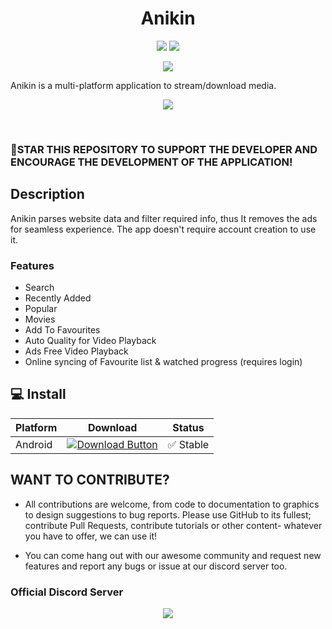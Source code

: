 <h1 align="center">
   Anikin
</h1>

<p align="center">
   <a href="https://discord.gg/mhxsSMy2Nf"><img src="https://img.shields.io/badge/Discord-7289DA?style=for-the-badge&logo=discord&logoColor=white"></a>
   <a href="https://github.com/jerry08/Anikin/releases"><img src="https://img.shields.io/github/downloads/jerry08/Anikin/total?color=%233DDC84&logo=android&logoColor=%23fff&style=for-the-badge"></a>
</p>

<p align="center"><a href="https://github.com/jerry08/Anikin/releases"><img src="/.assets/download.png"></a></p>

Anikin is a multi-platform application to stream/download media. 

<p align="center">
	<a href="https://www.buymeacoffee.com/jerry08"><img src="https://img.buymeacoffee.com/button-api/?text=Buy me a coffee&emoji=&slug=jerry08&button_colour=FFDD00&font_colour=000000&font_family=Poppins&outline_colour=000000&coffee_colour=ffffff" /></a>
</p>

<br>

### 🌟STAR THIS REPOSITORY TO SUPPORT THE DEVELOPER AND ENCOURAGE THE DEVELOPMENT OF THE APPLICATION!

## Description

Anikin parses website data and filter required info, thus It removes the ads for seamless experience. The app doesn't require account creation to use it.

### Features

* Search
* Recently Added
* Popular
* Movies
* Add To Favourites
* Auto Quality for Video Playback
* Ads Free Video Playback
* Online syncing of Favourite list & watched progress (requires login)

## 💻 Install 

| Platform | Download | Status |
|----------|----------|--------|
| Android    |[![Download Button](https://img.shields.io/github/v/release/jerry08/Anikin?color=7885FF&label=Android-Apk&logo=android&style=for-the-badge)](https://github.com/jerry08/Anikin/releases/download/v1.9.89/Anikin-v1.9.89.apk)| ✅ Stable |

## WANT TO CONTRIBUTE?

- All contributions are welcome, from code to documentation to graphics to design suggestions to bug reports. Please use GitHub to its fullest; contribute Pull Requests, contribute tutorials or other content- whatever you have to offer, we can use it!

- You can come hang out with our awesome community and request new features and report any bugs or issue at our discord server too.

### Official Discord Server

<p align="center">
 <a href="https://discord.gg/mhxsSMy2Nf">
  <img src="https://invidget.switchblade.xyz/mhxsSMy2Nf">
 </a>
</p>
